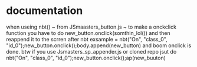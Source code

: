 # documentation
when useing nbt() ~ from JSmaasters_button.js ~ to make a onckclick function you have to do new_button.onclick(somthin_lol()) and then reappend it to the scrren after nbt 
exsample = nbt("On", "class_0", "id_0");new_button.onclick();body.append(new_button) and boom onclick is done. btw if you use Jsmasters_sp_appender.js or cloned repo jsut do nbt("On", "class_0", "id_0");new_button.onclick();ap(new_buuton)
